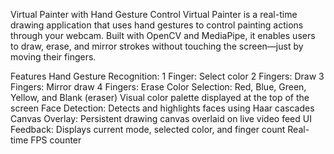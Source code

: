 Virtual Painter with Hand Gesture Control
Virtual Painter is a real-time drawing application that uses hand gestures to control painting actions through your webcam. Built with OpenCV and MediaPipe, it enables users to draw, erase, and mirror strokes without touching the screen—just by moving their fingers.

Features
Hand Gesture Recognition:
1 Finger: Select color
2 Fingers: Draw
3 Fingers: Mirror draw
4 Fingers: Erase
Color Selection:
Red, Blue, Green, Yellow, and Blank (eraser)
Visual color palette displayed at the top of the screen
Face Detection:
Detects and highlights faces using Haar cascades
Canvas Overlay:
Persistent drawing canvas overlaid on live video feed
UI Feedback:
Displays current mode, selected color, and finger count
Real-time FPS counter
